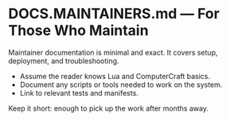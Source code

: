 # DOCS.MAINTAINERS.md — For Those Who Maintain

Maintainer documentation is minimal and exact. It covers setup, deployment, and troubleshooting.

- Assume the reader knows Lua and ComputerCraft basics.
- Document any scripts or tools needed to work on the system.
- Link to relevant tests and manifests.

Keep it short: enough to pick up the work after months away.
